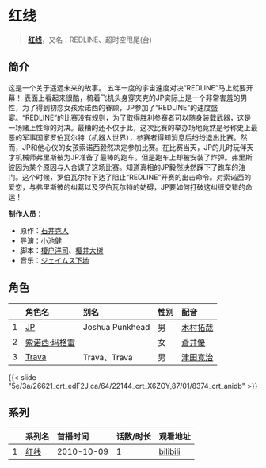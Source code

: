 # 红线


> <u>**[红线](http://bgm.tv/subject/8726)**</u>，又名：REDLINE、超时空甩尾(台)

## 简介


这是一个关于遥远未来的故事。
五年一度的宇宙速度对决“REDLINE”马上就要开幕！
表面上看起来很酷，梳着飞机头身穿夹克的JP实际上是一个非常害羞的男性，为了得到初恋女孩索诺西的眷顾，JP参加了“REDLINE”的速度盛宴。“REDLINE”的比赛没有规则，为了取得胜利参赛者可以随身装载武器，这是一场赌上性命的对决。最糟的还不仅于此，这次比赛的举办场地竟然是号称史上最恶的军事国家罗伯瓦尔特（机器人世界），参赛者得知消息后纷纷退出比赛。然而，JP和他心仪的女孩索诺西毅然决定参加比赛。在比赛当天，JP的儿时玩伴天才机械师弗里斯彼为JP准备了最棒的跑车。但是跑车上却被安装了炸弹。弗里斯彼因为某个原因与人合谋了这场比赛。知道真相的JP毅然决然踩下了跑车的油门。这个时候，罗伯瓦尔特下达了阻止“REDLINE”开赛的出击命令。对索诺西的爱恋，与弗里斯彼的纠葛以及罗伯瓦尔特的妨碍，JP要如何打破这纠缠交错的命运！

**制作人员：**
- 原作：[石井克人](http://bgm.tv/person/2856)
- 导演：[小池健](http://bgm.tv/person/1425)
- 脚本：[榎户洋司](http://bgm.tv/person/411)、[樱井大树](http://bgm.tv/person/1907)
- 音乐：[ジェイムス下地](http://bgm.tv/person/27902)

## 角色

|     |   角色名   |   别名  | 性别 |  配音  |
|:--- |:------  |:----      |:---  |:--   |
| 1 | [JP](http://bgm.tv/character/26621) | Joshua Punkhead | 男 | [木村拓哉](http://bgm.tv/person/4505) |
| 2 | [索诺西·玛格雷](http://bgm.tv/character/22144) |  | 女 | [蒼井優](http://bgm.tv/person/13102) |
| 3 | [Trava](http://bgm.tv/character/8374) | Trava、Trava | 男 | [津田寛治](http://bgm.tv/person/4453) |

{{< slide "5e/3a/26621_crt_edF2J,ca/64/22144_crt_X6ZOY,87/01/8374_crt_anidb" >}}

## 系列

|     |   系列名   |   首播时间  | 话数/时长  | 观看地址 |
|:---  |:------    |:----      |:---       |:---  |
| 1 |[红线](https://bgm.tv/subject/8726)| 2010-10-09 | 1 | [bilibili](https://www.bilibili.com/video/BV1js411y7x6)  |
